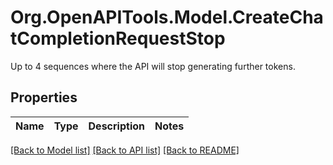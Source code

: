 # Org.OpenAPITools.Model.CreateChatCompletionRequestStop
Up to 4 sequences where the API will stop generating further tokens. 

## Properties

Name | Type | Description | Notes
------------ | ------------- | ------------- | -------------

[[Back to Model list]](../README.md#documentation-for-models) [[Back to API list]](../README.md#documentation-for-api-endpoints) [[Back to README]](../README.md)

